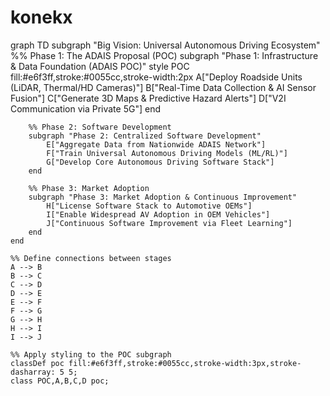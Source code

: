 # konekx
graph TD
    subgraph "Big Vision: Universal Autonomous Driving Ecosystem"
        %% Phase 1: The ADAIS Proposal (POC)
        subgraph "Phase 1: Infrastructure & Data Foundation (ADAIS POC)"
            style POC fill:#e6f3ff,stroke:#0055cc,stroke-width:2px
            A["Deploy Roadside Units (LiDAR, Thermal/HD Cameras)"]
            B["Real-Time Data Collection & AI Sensor Fusion"]
            C["Generate 3D Maps & Predictive Hazard Alerts"]
            D["V2I Communication via Private 5G"]
        end

        %% Phase 2: Software Development
        subgraph "Phase 2: Centralized Software Development"
            E["Aggregate Data from Nationwide ADAIS Network"]
            F["Train Universal Autonomous Driving Models (ML/RL)"]
            G["Develop Core Autonomous Driving Software Stack"]
        end

        %% Phase 3: Market Adoption
        subgraph "Phase 3: Market Adoption & Continuous Improvement"
            H["License Software Stack to Automotive OEMs"]
            I["Enable Widespread AV Adoption in OEM Vehicles"]
            J["Continuous Software Improvement via Fleet Learning"]
        end
    end

    %% Define connections between stages
    A --> B
    B --> C
    C --> D
    D --> E
    E --> F
    F --> G
    G --> H
    H --> I
    I --> J

    %% Apply styling to the POC subgraph
    classDef poc fill:#e6f3ff,stroke:#0055cc,stroke-width:3px,stroke-dasharray: 5 5;
    class POC,A,B,C,D poc;
